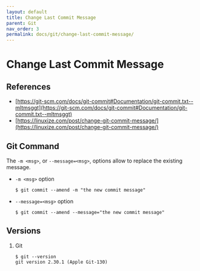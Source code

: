 ```yaml
---
layout: default
title: Change Last Commit Message
parent: Git
nav_order: 3
permalink: docs/git/change-last-commit-message/
---
```


# Change Last Commit Message

## References

- [https://git-scm.com/docs/git-commit#Documentation/git-commit.txt--mltmsggt](https://git-scm.com/docs/git-commit#Documentation/git-commit.txt--mltmsggt)
- [https://linuxize.com/post/change-git-commit-message/](https://linuxize.com/post/change-git-commit-message/)

## Git Command

The `-m <msg>`, or `--message=<msg>`, options allow to replace the existing message.

- `-m <msg>` option

  ```console
  $ git commit --amend -m "the new commit message"
  ```

- `--message=<msg>` option

  ```console
  $ git commit --amend --message="the new commit message"
  ```

## Versions

1. Git

    ```console
    $ git --version
    git version 2.30.1 (Apple Git-130)
    ```
